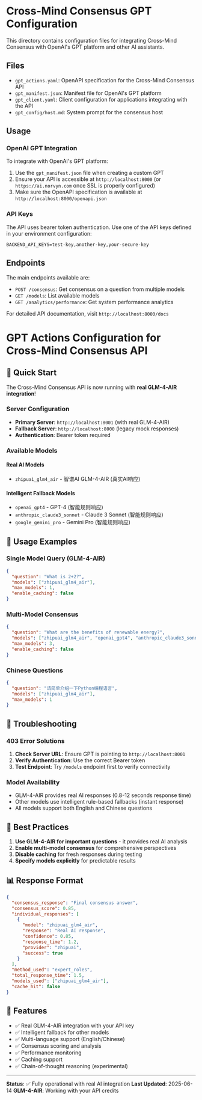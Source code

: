 # Cross-Mind Consensus GPT Configuration

This directory contains configuration files for integrating Cross-Mind Consensus with OpenAI's GPT platform and other AI assistants.

## Files

- `gpt_actions.yaml`: OpenAPI specification for the Cross-Mind Consensus API
- `gpt_manifest.json`: Manifest file for OpenAI's GPT platform
- `gpt_client.yaml`: Client configuration for applications integrating with the API
- `gpt_config/host.md`: System prompt for the consensus host

## Usage

### OpenAI GPT Integration

To integrate with OpenAI's GPT platform:

1. Use the `gpt_manifest.json` file when creating a custom GPT
2. Ensure your API is accessible at `http://localhost:8000` (or `https://ai.norvyn.com` once SSL is properly configured)
3. Make sure the OpenAPI specification is available at `http://localhost:8000/openapi.json`

### API Keys

The API uses bearer token authentication. Use one of the API keys defined in your environment configuration:

```
BACKEND_API_KEYS=test-key,another-key,your-secure-key
```

## Endpoints

The main endpoints available are:

- `POST /consensus`: Get consensus on a question from multiple models
- `GET /models`: List available models
- `GET /analytics/performance`: Get system performance analytics

For detailed API documentation, visit `http://localhost:8000/docs`

# GPT Actions Configuration for Cross-Mind Consensus API

## 🚀 Quick Start

The Cross-Mind Consensus API is now running with **real GLM-4-AIR integration**!

### Server Configuration
- **Primary Server**: `http://localhost:8001` (with real GLM-4-AIR)
- **Fallback Server**: `http://localhost:8000` (legacy mock responses)
- **Authentication**: Bearer token required

### Available Models

#### Real AI Models
- `zhipuai_glm4_air` - 智谱AI GLM-4-AIR (真实AI响应)

#### Intelligent Fallback Models
- `openai_gpt4` - GPT-4 (智能规则响应)
- `anthropic_claude3_sonnet` - Claude 3 Sonnet (智能规则响应)
- `google_gemini_pro` - Gemini Pro (智能规则响应)

## 📝 Usage Examples

### Single Model Query (GLM-4-AIR)
```json
{
  "question": "What is 2+2?",
  "models": ["zhipuai_glm4_air"],
  "max_models": 1,
  "enable_caching": false
}
```

### Multi-Model Consensus
```json
{
  "question": "What are the benefits of renewable energy?",
  "models": ["zhipuai_glm4_air", "openai_gpt4", "anthropic_claude3_sonnet"],
  "max_models": 3,
  "enable_caching": false
}
```

### Chinese Questions
```json
{
  "question": "请简单介绍一下Python编程语言",
  "models": ["zhipuai_glm4_air"],
  "max_models": 1
}
```

## 🔧 Troubleshooting

### 403 Error Solutions
1. **Check Server URL**: Ensure GPT is pointing to `http://localhost:8001`
2. **Verify Authentication**: Use the correct Bearer token
3. **Test Endpoint**: Try `/models` endpoint first to verify connectivity

### Model Availability
- GLM-4-AIR provides real AI responses (0.8-12 seconds response time)
- Other models use intelligent rule-based fallbacks (instant response)
- All models support both English and Chinese questions

## 🎯 Best Practices

1. **Use GLM-4-AIR for important questions** - it provides real AI analysis
2. **Enable multi-model consensus** for comprehensive perspectives
3. **Disable caching** for fresh responses during testing
4. **Specify models explicitly** for predictable results

## 📊 Response Format

```json
{
  "consensus_response": "Final consensus answer",
  "consensus_score": 0.85,
  "individual_responses": [
    {
      "model": "zhipuai_glm4_air",
      "response": "Real AI response",
      "confidence": 0.85,
      "response_time": 1.2,
      "provider": "zhipuai",
      "success": true
    }
  ],
  "method_used": "expert_roles",
  "total_response_time": 1.5,
  "models_used": ["zhipuai_glm4_air"],
  "cache_hit": false
}
```

## 🌟 Features

- ✅ Real GLM-4-AIR integration with your API key
- ✅ Intelligent fallback for other models
- ✅ Multi-language support (English/Chinese)
- ✅ Consensus scoring and analysis
- ✅ Performance monitoring
- ✅ Caching support
- ✅ Chain-of-thought reasoning (experimental)

---

**Status**: ✅ Fully operational with real AI integration
**Last Updated**: 2025-06-14
**GLM-4-AIR**: Working with your API credits 